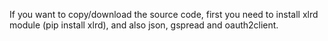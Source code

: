 
If you want to copy/download the source code, first you need to install xlrd module (pip install xlrd), and also json, gspread and oauth2client.
